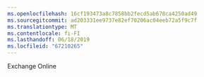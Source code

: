 ```yaml
---
ms.openlocfilehash: 16cf193473a8c7858bb2fecd5ab678ca4250ad49
ms.sourcegitcommit: ad203331ee9737e82ef70206ac04eeb72a5f9c7f
ms.translationtype: MT
ms.contentlocale: fi-FI
ms.lasthandoff: 06/18/2019
ms.locfileid: "67210265"
---
```

Exchange Online
